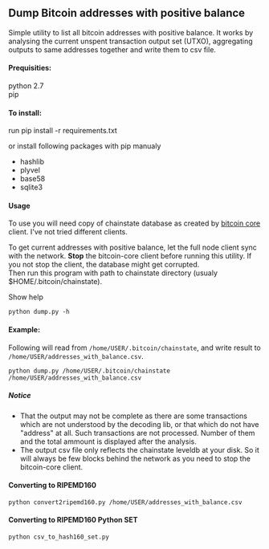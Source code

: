 ## Dump Bitcoin addresses with positive balance

Simple utility to list all bitcoin addresses with positive balance. It works by analysing the current unspent transaction output set (UTXO), 
aggregating outputs to same addresses together and write them to csv file.

#### Prequisities:  
python 2.7  
pip  

#### To install:  
run pip install -r requirements.txt

or install following packages with pip manualy
* hashlib
* plyvel
* base58
* sqlite3

#### Usage
To use you will need copy of chainstate database as created by [bitcoin core](https://bitcoin.org/en/bitcoin-core/)
 client. I've not tried different clients.
 
To get current addresses with positive balance, let the full node client sync with the network. 
**Stop** the bitcoin-core client before running this utility. If you not stop the client, the database might get corrupted.  
Then run this program with path to chainstate directory (usualy $HOME/.bitcoin/chainstate).

Show help
```
python dump.py -h
```
#### Example:  
Following will read from `/home/USER/.bitcoin/chainstate`, and write result to `/home/USER/addresses_with_balance.csv`.
```
python dump.py /home/USER/.bitcoin/chainstate /home/USER/addresses_with_balance.csv
```

##### Notice
* That the output may not be complete as there are some transactions which are not understood by the decoding lib, or that which do not have "address" at all. Such transactions are not processed. Number of them and the total ammount is displayed after the analysis.  
* The output csv file only reflects the chainstate leveldb at your disk. So it will always be few blocks behind the network as you need to stop the bitcoin-core client.

#### Converting to RIPEMD160
```
python convert2ripemd160.py /home/USER/addresses_with_balance.csv
```
#### Converting to RIPEMD160 Python SET

```
python csv_to_hash160_set.py

```

